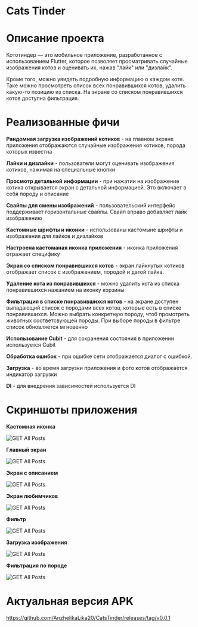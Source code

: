 # Cats Tinder

# Описание проекта
Кототиндер — это мобильное приложение, разработанное с использованием Flutter, которое позволяет просматривать случайные изображения котов и оценивать их, нажав "лайк" или "дизлайк". 

Кроме того, можно увидеть подробную информацию о каждом коте. Таке можно просмотреть список всех понравившихся котов, удалить какую-то позицию из списка. На экране со списком понравившихся котов доступна фильтрация.

# Реализованные фичи
**Рандомная загрузка изображений котиков** - на главном экране приложения отображаются случайные изображения котиков, порода которых известна

**Лайки и дизлайки** - пользователи могут оценивать изображения котиков, нажимая на специальные кнопки

**Просмотр детальной информации** - при нажатии на изображение котика открывается экран с детальной информацией. Это включает в себя породу и описание

**Свайпы для смены изображений** - пользовательский интерфейс поддерживает горизонтальные свайпы.
Свайп вправо добавляет лайк изображению

**Кастомные шрифты и иконки** - использованы кастомыне шрифты и изображения для лайков и дизлайков

**Настроена кастоманая иконка приложения** - иконка приложения отражает специфику

**Экран со списком понравившихся котов** - экран лайкнутых котиков отображает список с изображением, породой и датой лайка.

**Удаление кота из понравившихся** - можно удалить кота из списка понравившихся нажанием на иконку корзины

**Фильтрация в списке понравившихся котов** - на экране доступен выпадающий список с породами всех котов, которые есть в списке понравившихся. 
Можно выбрать конкретную породу, чтоб промотреть животных соответсвующей породы. При выборе породы в фильтре список обновляется мгновенно

**Использование Сubit** - для сохранения состояния в приложении используется Сubit

**Обработка ошибок** - при ошибке сети отображается диалог с ошибкой.

**Загрузка** - во время загрузки приложения и фото котов отображается индикатор загрузки

**DI** - для внедрения зависимостей используется DI


# Скриншоты приложения
**Кастомная иконка**

![GET All Posts](/screens_pictures/app_icon.png)


**Главный экран**

![GET All Posts](/screens_pictures/main_screen.png)


**Экран с описанием**

![GET All Posts](/screens_pictures/details_screen.png)

**Экран любимчиков**

![GET All Posts](/screens_pictures/favourites.png)

**Фильтр**

![GET All Posts](/screens_pictures/filter.png)

**Загрузка изображения**

![GET All Posts](/screens_pictures/image_loader.png)

**Фильтрация по породе**

![GET All Posts](/screens_pictures/selected_cats.png)

# Актуальная версия APK

https://github.com/AnzhelikaLika20/CatsTinder/releases/tag/v0.0.1
